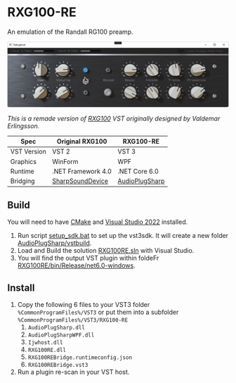 # RXG100-RE

An emulation of the Randall RG100 preamp.

![screenshot](img/screenshot.png)

*This is a remade version of [RXG100](https://github.com/ValdemarOrn/SharpSoundPlugins) VST originally designed by Valdemar Erlingsson.*

| Spec  | Original RXG100 | RXG100-RE |
| --- | ---|---|
| VST Version | VST 2 | VST 3 |
| Graphics | WinForm | WPF |
| Runtime | .NET Framework 4.0 | .NET Core 6.0 |
| Bridging | [SharpSoundDevice](https://github.com/ValdemarOrn/SharpSoundDevice) | [AudioPlugSharp](https://github.com/xuan25/AudioPlugSharp) |

## Build

You will need to have [CMake](https://cmake.org) and [Visual Studio 2022](https://visualstudio.microsoft.com/) installed.

1. Run script [setup_sdk.bat](setup_sdk.bat) to set up the vst3sdk. It will create a new folder [AudioPlugSharp/vstbuild](AudioPlugSharp/vstbuild).
2. Load and Build the solution [RXG100RE.sln](RXG100RE.sln) with Visual Studio.
3. You will find the output VST plugin within foldeFr [RXG100RE/bin/Release/net6.0-windows](RXG100RE/bin/Release/net6.0-windows).

## Install

1. Copy the following 6 files to your VST3 folder `%CommonProgramFiles%/VST3` or put them into a subfolder `%CommonProgramFiles%/VST3/RXG100-RE`
   1. `AudioPlugSharp.dll`
   2. `AudioPlugSharpWPF.dll`
   3. `Ijwhost.dll`
   4. `RXG100RE.dll`
   5. `RXG100REBridge.runtimeconfig.json`
   6. `RXG100REBridge.vst3`
2. Run a plugin re-scan in your VST host.

